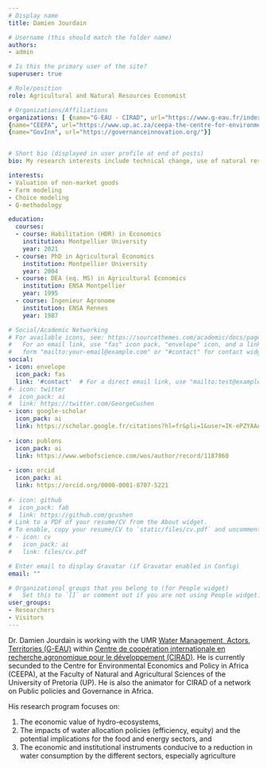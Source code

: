 ```yaml
---
# Display name
title: Damien Jourdain

# Username (this should match the folder name)
authors:
- admin

# Is this the primary user of the site?
superuser: true

# Role/position
role: Agricultural and Natural Resources Economist

# Organizations/Affiliations
organizations: [ {name="G-EAU - CIRAD", url="https://www.g-eau.fr/index.php/en/"},
{name="CEEPA", url="https://www.up.ac.za/ceepa-the-centre-for-environmental-economics-and-policy-in-african"},
{name="GovInn", url="https://governanceinnovation.org/"}]


# Short bio (displayed in user profile at end of posts)
bio: My research interests include technical change, use of natural resources by farming households, environmental valuation

interests:
- Valuation of non-market goods
- Farm modeling
- Choice modeling
- Q-methodology

education:
  courses:
  - course: Habilitation (HDR) in Economics
    institution: Montpellier University 
    year: 2021
  - course: PhD in Agricultural Economics
    institution: Montpellier University 
    year: 2004
  - course: DEA (eq. MS) in Agricultural Economics
    institution: ENSA Montpellier
    year: 1995
  - course: Ingenieur Agronome
    institution: ENSA Rennes
    year: 1987

# Social/Academic Networking
# For available icons, see: https://sourcethemes.com/academic/docs/page-builder/#icons
#   For an email link, use "fas" icon pack, "envelope" icon, and a link in the
#   form "mailto:your-email@example.com" or "#contact" for contact widget.
social:
- icon: envelope
  icon_pack: fas
  link: '#contact'  # For a direct email link, use "mailto:test@example.org".
#- icon: twitter
#  icon_pack: ai
#  link: https://twitter.com/GeorgeCushen
- icon: google-scholar
  icon_pack: ai
  link: https://scholar.google.fr/citations?hl=fr&pli=1&user=IK-ePZYAAAAJ
  
- icon: publons
  icon_pack: ai
  link: https://www.webofscience.com/wos/author/record/1187860
  
- icon: orcid
  icon_pack: ai
  link: https://orcid.org/0000-0001-8707-5221
  
#- icon: github
#  icon_pack: fab
#  link: https://github.com/gcushen
# Link to a PDF of your resume/CV from the About widget.
# To enable, copy your resume/CV to `static/files/cv.pdf` and uncomment the lines below.
# - icon: cv
#   icon_pack: ai
#   link: files/cv.pdf

# Enter email to display Gravatar (if Gravatar enabled in Config)
email: ""

# Organizational groups that you belong to (for People widget)
#   Set this to `[]` or comment out if you are not using People widget.
user_groups:
- Researchers
- Visitors
---
```


Dr. Damien Jourdain is working with the UMR [Water Management, Actors, Territories (G-EAU)](https://www.g-eau.fr/index.php/en/) within [Centre de coopération internationale en recherche agronomique pour le développement (CIRAD)](https://www.cirad.fr/en/home-page). He is currently secunded to the Centre for Environmental Economics and Policy in Africa (CEEPA), at the Faculty of Natural and Agricultural Sciences of the University of Pretoria (UP). He is also the animator for CIRAD of a network on Public policies and Governance in Africa.

His research program focuses on:

1. The economic value of hydro-ecosystems,
2. The impacts of water allocation policies (efficiency, equity) and the potential implications for the food and energy sectors, and
3. The economic and institutional instruments conducive to a reduction in water consumption by the different sectors, especially agriculture

